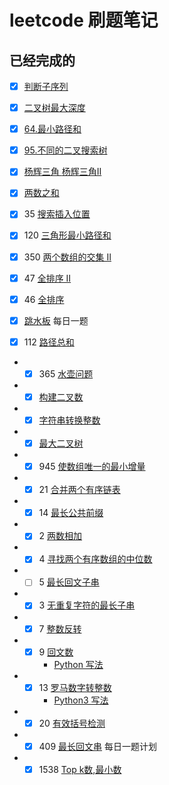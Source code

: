 leetcode  刷题笔记
=====
已经完成的
---

- [x] [判断子序列](src/leetcode/IsSubsequence.md)

- [x] [二叉树最大深度](src/leetcode/MaxDepth.md)

- [x] [64.最小路径和](src/leetcode/MinPathSum.md)

- [x] [95.不同的二叉搜索树](src/leetcode/GenerateTrees.md)

- [x] [杨辉三角 ](src/leetcode/Generate.md) [杨辉三角Ⅱ](src/leetcode/GetRow.md)

- [x] [两数之和](src/leetcode/TwoSum.md)

- [x] 35 [搜索插入位置](src/leetcode/SearchInsert.md)

- [x] 120 [三角形最小路径和](src/leetcode/MininumTotal.md)

- [x] 350 [两个数组的交集 Ⅱ](src/leetcode/Intersect.md)

- [x] 47 [全排序 Ⅱ](src/leetcode/PermuteUnique.md)

- [x] 46 [全排序](src/leetcode/Permute.md)

- [x] [跳水板](src/leetcode/DivingBoard.md)  每日一题

- [x]  112 [路径总和](src/leetcode/HasPathSum.md)

* - [x] 365 [水壶问题](src/leetcode/CanMeasureWater.java) 
* - [x] [构建二叉数](src/leetcode/reConstructBinaryTree.md)
* - [x] [字符串转换整数](src/leetcode/MyAtoi.MD)
* - [x]  [最大二叉树](src/leetcode/ConstructMaximumBinaryTree.md)
* - [x] 945 [使数组唯一的最小增量](src/leetcode/MinIncrementForUnique.md)
* - [x]  21 [合并两个有序链表](src/leetcode/Twenty_one.md)
* - [x] 14 [最长公共前缀](src/leetcode/Fourteen.md)
* - [x] 2 [两数相加](/src/leetcode/QuestionTwo.java)
* - [x]  4 [寻找两个有序数组的中位数](/src/leetcode/Four.java)
* - [ ] 5 [最长回文子串](/src/leetcode/Fives.java)
* - [x] 3 [无重复字符的最长子串](/src/leetcode/Three.java)
* - [x] 7 [整数反转](/src/leetcode/seven.java)
* - [x] 9 [回文数](/src/leetcode/Nine.java) 
      * [Python 写法](/src/leetcode/Nine.md)
* - [x] 13 [罗马数字转整数](/src/leetcode/Thirteen.java)
       * [Python3 写法](src/leetcode/Thirteen.md)
* - [x] 20 [有效括号检测](src/leetcode/Twenty.java)
* - [x] 409 [最长回文串](src/leetcode/LongestPalindrome.java) 每日一题计划
* - [x] 1538 [Top k数,最小数](src/leetcode/GetLeastNumbers.java)
